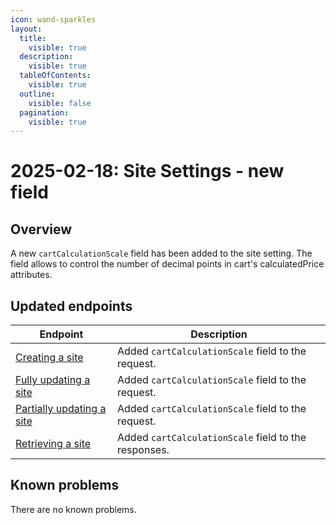 ```yaml
---
icon: wand-sparkles
layout:
  title:
    visible: true
  description:
    visible: true
  tableOfContents:
    visible: true
  outline:
    visible: false
  pagination:
    visible: true
---
```


# 2025-02-18: Site Settings - new field

## Overview

A new `cartCalculationScale` field has been added to the site setting. The field allows to control the number of decimal points in cart's calculatedPrice attributes.

## Updated endpoints

| Endpoint                                                                                        | Description                                          |
|-------------------------------------------------------------------------------------------------|------------------------------------------------------|
| [Creating a site](https://developer.emporix.io/documentation-portal/api-references/api-guides-and-references/api-references/api-guides-and-references/configuration/site-settings-service/api-reference/site-settings#post-site-tenant-sites)             | Added `cartCalculationScale` field to the request.   |
| [Fully updating a site](https://developer.emporix.io/documentation-portal/api-references/api-guides-and-references/api-references/api-guides-and-references/configuration/site-settings-service/api-reference/site-settings#put-site-tenant-sites-sitecode) | Added `cartCalculationScale` field to the request.   |
| [Partially updating a site](https://developer.emporix.io/documentation-portal/api-references/api-guides-and-references/api-references/api-guides-and-references/configuration/site-settings-service/api-reference/site-settings#patch-site-tenant-sites-sitecode)  | Added `cartCalculationScale` field to the request.   |
| [Retrieving a site](https://developer.emporix.io/documentation-portal/api-references/api-guides-and-references/api-references/api-guides-and-references/configuration/site-settings-service/api-reference/site-settings#get-site-tenant-sites-sitecode)   | Added `cartCalculationScale` field to the responses. |

## Known problems

There are no known problems.
